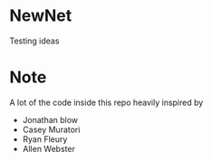 # NewNet
Testing ideas


# Note
A lot of the code inside this repo heavily inspired by

- Jonathan blow
- Casey Muratori
- Ryan Fleury
- Allen Webster 


